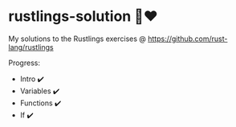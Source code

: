 <div class="oranda-hide">

# rustlings-solution 🦀❤️
My solutions to the Rustlings exercises @ https://github.com/rust-lang/rustlings

Progress:
- Intro ✔️
- Variables ✔️
- Functions ✔️
- If ✔️
</div>

